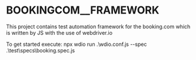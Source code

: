 # BOOKINGCOM__FRAMEWORK
This project contains test automation framework for the booking.com which is written by JS with the use of webdriver.io

To get started execute: npx wdio run .\wdio.conf.js --spec .\test\specs\booking.spec.js
